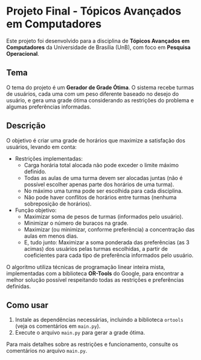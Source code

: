 # Projeto Final - Tópicos Avançados em Computadores

Este projeto foi desenvolvido para a disciplina de **Tópicos Avançados em Computadores** da Universidade de Brasília (UnB), com foco em **Pesquisa Operacional**.

## Tema

O tema do projeto é um **Gerador de Grade Ótima**. O sistema recebe turmas de usuários, cada uma com um peso diferente baseado no desejo do usuário, e gera uma grade ótima considerando as restrições do problema e algumas preferências informadas.

## Descrição

O objetivo é criar uma grade de horários que maximize a satisfação dos usuários, levando em conta:

- Restrições implementadas:
  - Carga horária total alocada não pode exceder o limite máximo definido.
  - Todas as aulas de uma turma devem ser alocadas juntas (não é possível escolher apenas parte dos horários de uma turma).
  - No máximo uma turma pode ser escolhida para cada disciplina.
  - Não pode haver conflitos de horários entre turmas (nenhuma sobreposição de horários).
- Função objetivo:
  - Maximizar soma de pesos de turmas (informados pelo usuário).
  - Minimizar o número de buracos na grade.
  - Maximizar (ou minimizar, conforme preferência) a concentração das aulas em menos dias.
  - E, tudo junto: Maximizar a soma ponderada das preferências (as 3 acimas) dos usuários pelas turmas escolhidas, a partir de coeficientes para cada tipo de preferência informados pelo usuário.

O algoritmo utiliza técnicas de programação linear inteira mista, implementadas com a biblioteca **OR-Tools** do Google, para encontrar a melhor solução possível respeitando todas as restrições e preferências definidas.

## Como usar

1. Instale as dependências necessárias, incluindo a biblioteca `ortools` (veja os comentários em `main.py`).
2. Execute o arquivo `main.py` para gerar a grade ótima.

Para mais detalhes sobre as restrições e funcionamento, consulte os comentários no arquivo `main.py`.
